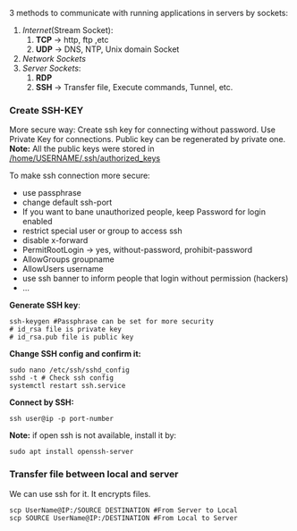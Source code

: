 3 methods to communicate with running applications in servers by sockets:
1) *Internet*(Stream Socket):
	1) **TCP** -> http, ftp ,etc
	2) **UDP** -> DNS, NTP, Unix domain Socket
2) *Network Sockets*
3) *Server Sockets*:
	1) **RDP**
	2) **SSH** -> Transfer file, Execute commands, Tunnel, etc.
### Create SSH-KEY
More secure way: Create ssh key for connecting without password. Use Private Key for connections. Public key can be regenerated by private one.
**Note:** All the public keys were stored in <u>/home/USERNAME/.ssh/authorized_keys</u>

To make ssh connection more secure:
* use passphrase 
* change default ssh-port
* If you want to bane unauthorized people, keep Password for login enabled
* restrict special user or group to access ssh 
* disable x-forward
* PermitRootLogin -> yes, without-password, prohibit-password
* AllowGroups groupname
* AllowUsers username
* use ssh banner to inform people that login without permission (hackers)
* ...

**Generate SSH key**:
```shell
ssh-keygen #Passphrase can be set for more security
# id_rsa file is private key
# id_rsa.pub file is public key
```

**Change SSH config and confirm it:**
```
sudo nano /etc/ssh/sshd_config
sshd -t # Check ssh config 
systemctl restart ssh.service
```

**Connect by SSH:**
```shell
ssh user@ip -p port-number
```

**Note:** if open ssh is not available, install it by:
```shell
sudo apt install openssh-server
```
### Transfer file between local and server
We can use ssh for it. It encrypts files.
```shell
scp UserName@IP:/SOURCE DESTINATION #From Server to Local
scp SOURCE UserName@IP:/DESTINATION #From Local to Server
```
